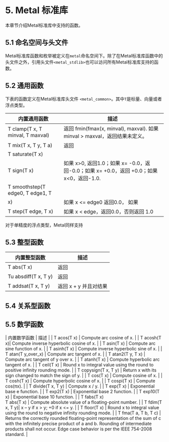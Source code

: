# 5. Metal 标准库

本章节介绍Metal标准库中支持的函数。

## 5.1 命名空间与头文件

Metal标准库函数和枚举被定义在`metal`命名空间下。除了在Metal标准库函数中的头文件之外，引用头文件`<metal_stdlib>`也可以访问所有Metal标准库支持的函数。

## 5.2 通用函数

下表的函数定义在Metal标准库头文件 `<metal_common>`。其中`T`是标量、向量或者浮点类型。

| 内置通用函数 | 描述 |
| -- | -- | 
| T clamp(T x, T minval, T maxval) | 返回 fmin(fmax(x, minval), maxval). 如果 minval > maxval，返回结果未定义。|
| T mix(T x, T y, T a) | 返回 |
| T saturate(T x) | |
| T sign(T x) | 如果 x>0, 返回1.0；如果 x= -0.0，返回-0.0；如果 x= +0.0，返回 +0.0；如果 x<0，返回-1.0. |
| T smoothstep(T edge0, T edge1, T
x) | 如果 x <= edge0 返回0.0， 如果 |
| T step(T edge, T x) | 如果 x < edge，返回0.0，否则返回 1.0 |

对于单精度的浮点类型，Metal同样支持

## 5.3 整型函数


| 内置整型函数 | 描述 |
| -- | -- |
| T abs(T x) | 返回 |x| |
| Tu absdiff(T x, T y) | 返回 |x-y| without modulo overflow |
| T addsat(T x, T y) | 返回 x + y 并且对结果 |

## 5.4 关系型函数

## 5.5 数学函数

| 内置数学函数 | 描述 |
| T acos(T x) | Compute arc cosine of x. |
| T acosh(T x)| Compute inverse hyperbolic cosine of x. |
| T asin(T x) | Compute arc sine function of x. |
| T asinh(T x) | Compute inverse hyperbolic sine of x. |
| T atan(T y_over_x) | Compute arc tangent of x. |
| T atan2(T y, T x) | Compute arc tangent of y over x. |
| T atanh(T x) | Compute hyperbolic arc tangent of x. |
| T ceil(T x) | Round x to integral value using the round to positive infinity rounding mode. |
| T copysign(T x, T y) | Return x with its sign changed to match the sign of y. |
| T cos(T x) | Compute cosine of x. |
| T cosh(T x) | Compute hyperbolic cosine of x. |
| T cospi(T x) |  Compute cos(πx). |
| T divide(T x, T y) | Compute x / y. |
| T exp(T x) | Exponential base e function. |
| T exp2(T x) | Exponential base 2 function. |
| T exp10(T x) | Exponential base 10 function. |
| T fabs(T x) <br> T abs(T x) | Compute absolute value of a floating-point number. |
| T fdim(T x, T y)| x – y if x > y; +0 if x <= y. |
| T floor(T x) | Round x to integral value using the round to negative infinity rounding mode. |
| T fma(T a, T b, T c) | Returns the correctly rounded floating-point representation of the sum of c with the infinitely precise product of a and b. Rounding of intermediate products shall not occur. Edge case behavior is per the IEEE 754-2008 standard. |
